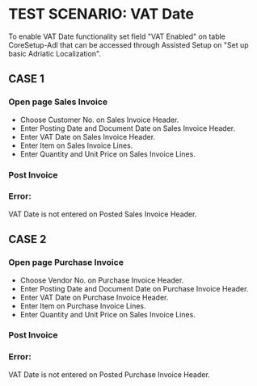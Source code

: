 # TEST SCENARIO: VAT Date

To enable VAT Date functionality set field "VAT Enabled" on table CoreSetup-Adl that can be accessed through Assisted Setup on "Set up basic Adriatic Localization".

## CASE 1

### Open page Sales Invoice

-	Choose Customer No. on Sales Invoice Header.
-	Enter Posting Date and Document Date on Sales Invoice Header.
-	Enter VAT Date on Sales Invoice Header.
-	Enter Item on Sales Invoice Lines.
-	Enter Quantity and Unit Price on Sales Invoice Lines.


### Post Invoice

### Error:

VAT Date is not entered on Posted Sales Invoice Header.

## CASE 2

### Open page Purchase Invoice

-	Choose Vendor No. on Purchase Invoice Header.
-	Enter Posting Date and Document Date on Purchase Invoice Header.
-	Enter VAT Date on Purchase Invoice Header.
-	Enter Item on Purchase Invoice Lines.
-	Enter Quantity and Unit Price on Sales Invoice Lines.

### Post Invoice

### Error:

VAT Date is not entered on Posted Purchase Invoice Header.